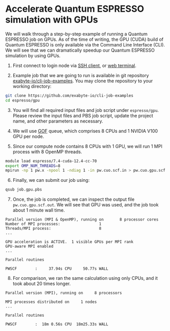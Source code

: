 # Accelerate Quantum ESPRESSO simulation with GPUs

We will walk through a step-by-step example of running a Quantum ESPRESSO job on
GPUs. As of the time of writing, the GPU (CUDA) build of Quantum ESPRESSO is
only available via the Command Line Interface (CLI). We will see that we can
dramatically speedup our Quantum ESPRESSO simulation by using GPUs.

1. First connect to login node via [SSH client](../../remote-connection/ssh.md),
or [web terminal](../../remote-connection/web-terminal.md).

2. Example job that we are going to run is available in git repository
[exabyte-io/cli-job-examples](https://github.com/exabyte-io/cli-job-examples).
You may clone the repository to your working directory:
```bash
git clone https://github.com/exabyte-io/cli-job-examples
cd espresso/gpu
```

3. You will find all required input files and job script under `espresso/gpu`.
Please review the input files and PBS job script, update the project name, and
other parameters as necessary.

4. We will use [GOF](../../infrastructure/clusters/aws.md#hardware-specifications)
queue, which comprises 8 CPUs and 1 NVIDIA V100 GPU per node.

5. Since our compute node contains 8 CPUs with 1 GPU, we will run 1 MPI process
with 8 OpenMP threads.
```bash
module load espresso/7.4-cuda-12.4-cc-70
export OMP_NUM_THREADS=8
mpirun -np 1 pw.x -npool 1 -ndiag 1 -in pw.cuo.scf.in > pw.cuo.gpu.scf.out
```

6. Finally, we can submit our job using:
```bash
qsub job.gpu.pbs
```

7. Once, the job is completed, we can inspect the output file `pw.cuo.gpu.scf.out`.
We will see that GPU was used, and the job took about 1 minute wall time.
```
Parallel version (MPI & OpenMP), running on       8 processor cores
Number of MPI processes:                 1
Threads/MPI process:                     8
...

GPU acceleration is ACTIVE.  1 visible GPUs per MPI rank
GPU-aware MPI enabled
...

Parallel routines

PWSCF        :     37.94s CPU     50.77s WALL
```

8. For comparison, we ran the same calculation using only CPUs, and it took
about 20 times longer.
```
Parallel version (MPI), running on     8 processors

MPI processes distributed on     1 nodes
...

Parallel routines

PWSCF        :  18m 0.56s CPU  18m25.33s WALL
```
